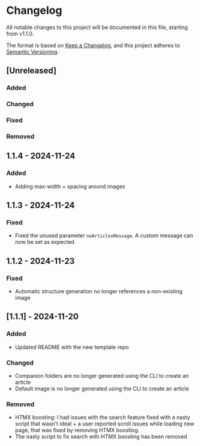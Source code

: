 # Changelog

All notable changes to this project will be documented in this file, starting from v1.1.0.

The format is based on [Keep a Changelog](https://keepachangelog.com/en/1.1.0/),
and this project adheres to [Semantic Versioning](https://semver.org/spec/v2.0.0.html).

## [Unreleased]

### Added

### Changed

### Fixed

### Removed

## 1.1.4 - 2024-11-24

### Added

- Adding max-width + spacing around images

## 1.1.3 - 2024-11-24

### Fixed

- Fixed the unused parameter `noArticlesMessage`. A custom message can now be set as expected.

## 1.1.2 - 2024-11-23

### Fixed

- Automatic structure generation no longer references a non-existing image

## [1.1.1] - 2024-11-20

### Added

- Updated README with the new template repo

### Changed

- Companion folders are no longer generated using the CLI to create an article
- Default image is no longer generated using the CLI to create an article

### Removed

- HTMX boosting: I had issues with the search feature fixed with a nasty script that wasn't ideal + a user reported scroll issues while loading new page, that was fixed by removing HTMX boosting.
- The nasty script to fix search with HTMX boosting has been removed
